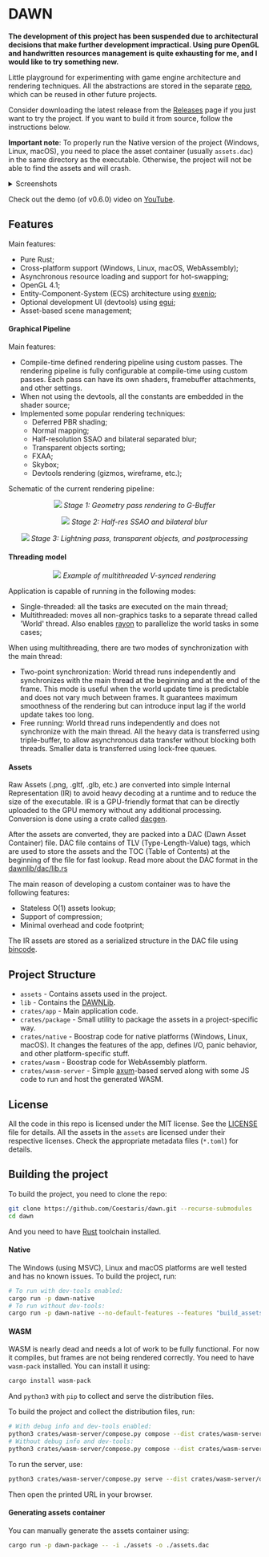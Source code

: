 # DAWN

<b>
The development of this project has been suspended due to architectural decisions that
make further development impractical. 
Using pure OpenGL and handwritten resources management is quite exhausting for me,
and I would like to try something new.
</b>

Little playground for experimenting with game engine architecture and rendering techniques.
All the abstractions are stored in the separate [repo](https://github.com/Coestaris/dawnlib), which can be reused in
other future projects.

Consider downloading the latest release from the [Releases](https://github.com/Coestaris/dawn/releases) page if you just want to try the project.
If you want to build it from source, follow the instructions below.

**Important note**: To properly run the Native version of the project (Windows, Linux, macOS), you 
need to place the asset container (usually `assets.dac`) in the same directory as the executable.
Otherwise, the project will not be able to find the assets and will crash.

<details>
  <summary>Screenshots</summary>
  <p align="center">
     <img src=https://github.com/Coestaris/dawn/blob/develop/assets/docs/1.png width="350">
     <img src=https://github.com/Coestaris/dawn/blob/develop/assets/docs/2.png width="350">
     <img src=https://github.com/Coestaris/dawn/blob/develop/assets/docs/3.png width="350">
     <img src=https://github.com/Coestaris/dawn/blob/develop/assets/docs/4.png width="350">
     <img src=https://github.com/Coestaris/dawn/blob/develop/assets/docs/5.png width="350">
  </p>
</details>

Check out the demo (of v0.6.0) video on [YouTube](https://youtu.be/87HbJSMobHM).

## Features

Main features:
- Pure Rust;
- Cross-platform support (Windows, Linux, macOS, WebAssembly);
- Asynchronous resource loading and support for hot-swapping;
- OpenGL 4.1;
- Entity-Component-System (ECS) architecture using [evenio](https://crates.io/crates/evenio);
- Optional development UI (devtools) using [egui](https://crates.io/crates/egui);
- Asset-based scene management;

#### Graphical Pipeline

Main features:
- Compile-time defined rendering pipeline using custom passes. The rendering pipeline is fully configurable at compile-time using custom passes.
  Each pass can have its own shaders, framebuffer attachments, and other settings.
- When not using the devtools, all the constants are embedded in the shader source;
- Implemented some popular rendering techniques:
  - Deferred PBR shading;
  - Normal mapping;
  - Half-resolution SSAO and bilateral separated blur;
  - Transparent objects sorting;
  - FXAA;
  - Skybox;
  - Devtools rendering (gizmos, wireframe, etc.);

Schematic of the current rendering pipeline:
<p align="center">
    <img src=https://github.com/Coestaris/dawn/blob/develop/assets/docs/pipeline_stage1.png>
    <em>Stage 1: Geometry pass rendering to G-Buffer</em>
</p>

<p align="center">
    <img src=https://github.com/Coestaris/dawn/blob/develop/assets/docs/pipeline_stage2.png>
    <em>Stage 2: Half-res SSAO and bilateral blur</em>
</p>

<p align="center">
    <img src=https://github.com/Coestaris/dawn/blob/develop/assets/docs/pipeline_stage3.png>
    <em>Stage 3: Lightning pass, transparent objects, and postprocessing</em>
</p>

#### Threading model

<p align="center">
    <img src=https://github.com/Coestaris/dawn/blob/develop/assets/docs/threading_model.png>
    <em>Example of multithreaded V-synced rendering</em>
</p>

Application is capable of running in the following modes:
- Single-threaded: all the tasks are executed on the main thread;
- Multithreaded: moves all non-graphics tasks to a separate thread called 'World' thread. Also enables [rayon](https://crates.io/crates/rayon) to parallelize the world tasks in some cases;

When using multithreading, there are two modes of synchronization with the main thread:
- Two-point synchronization: World thread runs independently and synchronizes with the main thread
    at the beginning and at the end of the frame. This mode is useful when the world update time is
    predictable and does not vary much between frames. It guarantees maximum smoothness of the
    rendering but can introduce input lag if the world update takes too long.
- Free running: World thread runs independently and does not synchronize with the main thread.
All the heavy data is transferred using triple-buffer, to allow asynchronous data transfer without
blocking both threads. Smaller data is transferred using lock-free queues. 

#### Assets

Raw Assets (.png, .gltf, .glb, etc.) are converted into simple Internal Representation (IR)
to avoid heavy decoding at a runtime and to reduce the size of the executable.
IR is a GPU-friendly format that can be directly uploaded to the GPU memory without any additional processing.
Conversion is done using a crate called [dacgen](https://github.com/Coestaris/dawnlib/tree/develop/crates/dacgen).

After the assets are converted, they are packed into a DAC (Dawn Asset Container) file.
DAC file contains of TLV (Type-Length-Value) tags, which are used to store the assets and the 
TOC (Table of Contents) at the beginning of the file for fast lookup. Read more about the DAC format in the [dawnlib/dac/lib.rs](https://github.com/Coestaris/dawnlib/blob/develop/crates/dac/src/lib.rs)

The main reason of developing a custom container was to have the following features:
- Stateless O(1) assets lookup;
- Support of compression;
- Minimal overhead and code footprint;

The IR assets are stored as a serialized structure in the DAC file using [bincode](https://crates.io/crates/bincode).

## Project Structure
- `assets` - Contains assets used in the project.
- `lib` - Contains the [DAWNLib](https://github.com/Coestaris/dawnlib).
- `crates/app` - Main application code.
- `crates/package` - Small utility to package the assets in a project-specific way.
- `crates/native` - Boostrap code for native platforms (Windows, Linux, macOS).
  It changes the features of the app, defines I/O, panic behavior, and other platform-specific stuff.
- `crates/wasm` - Boostrap code for WebAssembly platform.
- `crates/wasm-server` - Simple [axum](https://github.com/tokio-rs/axum)-based served along with some JS code to run and host the generated WASM.

## License

All the code in this repo is licensed under the MIT license.
See the [LICENSE](./LICENSE) file for details.
All the assets in the `assets` are licensed under their respective licenses.
Check the appropriate metadata files (`*.toml`) for details.

## Building the project

To build the project, you need to clone the repo:
```bash
git clone https://github.com/Coestaris/dawn.git --recurse-submodules 
cd dawn
```

And you need to have [Rust](https://www.rust-lang.org/tools/install) toolchain installed.

#### Native

The Windows (using MSVC), Linux and macOS platforms are well tested and has no known issues.
To build the project, run:
```bash
# To run with dev-tools enabled:
cargo run -p dawn-native
# To run without dev-tools:
cargo run -p dawn-native --no-default-features --features "build_assets"
```

#### WASM

WASM is nearly dead and needs a lot of work to be fully functional.
For now it compiles, but frames are not being rendered correctly.
You need to have `wasm-pack` installed. You can install it using:
```bash
cargo install wasm-pack
```

And `python3` with `pip` to collect and serve the distribution files.

To build the project and collect the distribution files, run:
```bash
# With debug info and dev-tools enabled:
python3 crates/wasm-server/compose.py compose --dist crates/wasm-server/dist/ --dev
# Without debug info and dev-tools:
python3 crates/wasm-server/compose.py compose --dist crates/wasm-server/dist/
```

To run the server, use:
```bash
python3 crates/wasm-server/compose.py serve --dist crates/wasm-server/dist/
```

Then open the printed URL in your browser.

#### Generating assets container

You can manually generate the assets container using:
```bash
cargo run -p dawn-package -- -i ./assets -o ./assets.dac
```